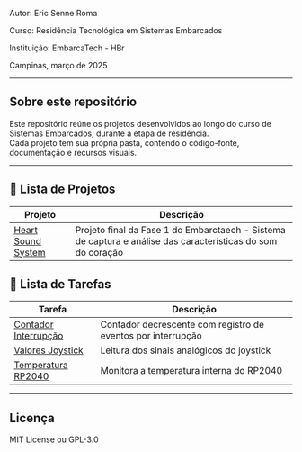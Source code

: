 Autor: Eric Senne Roma

Curso: Residência Tecnológica em Sistemas Embarcados

Instituição: EmbarcaTech - HBr

Campinas, março de 2025

---

## Sobre este repositório

Este repositório reúne os projetos desenvolvidos ao longo do curso de Sistemas Embarcados, durante a etapa de residência.  
Cada projeto tem sua própria pasta, contendo o código-fonte, documentação e recursos visuais.

---

## 📂 Lista de Projetos

| Projeto | Descrição |
|---------|-----------|
| [Heart Sound System](./projetos/heart_sound_system/) | Projeto final da Fase 1 do Embarctaech -  Sistema de captura e análise das características do som do coração


## 📂 Lista de Tarefas

| Tarefa | Descrição |
|---------|-----------|
| [Contador Interrupção](./tarefas/U1/contador) | Contador decrescente com registro de eventos por interrupção
| [Valores Joystick](./tarefas/U1/joystick_val) | Leitura dos sinais analógicos do joystick
| [Temperatura RP2040](./tarefas/U1/temperatura) | Monitora a temperatura interna do RP2040
---

## Licença

MIT License ou GPL-3.0
